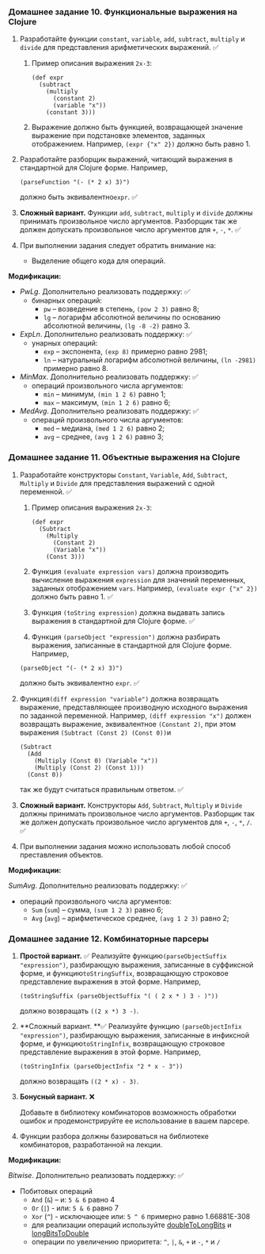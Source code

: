 ### Домашнее задание 10. Функциональные выражения на Clojure

1. Разработайте функции `constant`, `variable`, `add`, `subtract`, `multiply` и `divide` для представления арифметических выражений. ✅
   1. Пример описания выражения `2x-3`:
      ```
      (def expr
        (subtract
          (multiply
            (constant 2)
            (variable "x"))
          (constant 3)))             
      ```

   2. Выражение должно быть функцией, возвращающей значение выражение при подстановке элементов, заданных отображением. Например, `(expr {"x" 2})` должно быть равно 1.

2. Разработайте разборщик выражений, читающий выражения в стандартной для Clojure форме. Например, 
   
   `(parseFunction "(- (* 2 x) 3)")`
   
   должно быть эквивалентно`expr`. ✅
   
3. **Сложный вариант.** Функции `add`, `subtract`, `multiply` и `divide` должны принимать произвольное число аргументов. Разборщик так же должен допускать произвольное число аргументов для `+`, `-`, `*`. ✅

4. При выполнении задания следует обратить внимание на:

   - Выделение общего кода для операций.

**Модификации:**

- _PwLg_. Дополнительно реализовать поддержку: ✅
  - бинарных операций:
    - `pw` – возведение в степень, `(pow 2 3)` равно 8;
    - `lg` – логарифм абсолютной величины по основанию абсолютной величины, `(lg -8 -2)` равно 3.
- _ExpLn_. Дополнительно реализовать поддержку: ✅
  - унарных операций:
    - `exp` – экспонента, `(exp 8)` примерно равно 2981;
    - `ln` – натуральный логарифм абсолютной величины, `(ln -2981)` примерно равно 8.
- _MinMax_. Дополнительно реализовать поддержку: ✅
  - операций произвольного числа аргументов:
    - `min` – минимум, `(min 1 2 6)` равно 1;
    - `max` – максимум, `(min 1 2 6)` равно 6;
- _MedAvg_. Дополнительно реализовать поддержку: ✅
  - операций произвольного числа аргументов:
    - `med` – медиана, `(med 1 2 6)` равно 2;
    - `avg` – среднее, `(avg 1 2 6)` равно 3;

### Домашнее задание 11. Объектные выражения на Clojure

1. Разработайте конструкторы `Constant`, `Variable`, `Add`, `Subtract`, `Multiply` и `Divide` для представления выражений с одной переменной. ✅
   1. Пример описания выражения `2x-3`:
      ```
      (def expr
        (Subtract
          (Multiply
            (Constant 2)
            (Variable "x"))
          (Const 3)))
      ```
   2. Функция `(evaluate expression vars)` должна производить вычисление выражения `expression` для значений переменных, заданных отображением `vars`. Например, `(evaluate expr {"x" 2})` должно быть равно 1. ✅

   3. Функция `(toString expression)` должна выдавать запись выражения в стандартной для Clojure форме. ✅

   4. Функция `(parseObject "expression")` должна разбирать выражения, записанные в стандартной для Clojure форме. Например,  
        
   `(parseObject "(- (* 2 x) 3)")`
        
   должно быть эквивалентно `expr`. ✅
        
5. Функция`(diff expression "variable")` должна возвращать выражение, представляющее производную исходного выражения по заданной переменной. Например, `(diff expression "x")` должен возвращать выражение, эквивалентное `(Constant 2)`, при этом выражения `(Subtract (Const 2) (Const 0))`и 
      ```
      (Subtract
        (Add
          (Multiply (Const 0) (Variable "x"))
          (Multiply (Const 2) (Const 1)))
        (Const 0))       
      ```
      так же будут считаться правильным ответом. ✅
   
2. **Сложный вариант.** Конструкторы `Add`, `Subtract`, `Multiply` и `Divide` должны принимать произвольное число аргументов. Разборщик так же должен допускать произвольное число аргументов для `+`, `-`, `*`, `/`. ✅

3. При выполнении задания можно использовать любой способ преставления объектов.

**Модификации:**

*SumAvg*. Дополнительно реализовать поддержку: ✅

- операций произвольного числа аргументов:
  - `Sum` (`sum`) – сумма, `(sum 1 2 3)` равно 6;
  - `Avg` (`avg`) – арифметическое среднее, `(avg 1 2 3)` равно 2;

### Домашнее задание 12. Комбинаторные парсеры

1. **Простой вариант.** ✅
   Реализуйте функцию`(parseObjectSuffix "expression")`, разбирающую выражения, записанные в суффиксной форме, и функцию`toStringSuffix`, возвращающую строковое представление выражения в этой форме. Например, 
   
   `(toStringSuffix (parseObjectSuffix "( ( 2 x * ) 3 - )"))` 
   
   должно возвращать `((2 x *) 3 -)`.
   
2. **Сложный вариант. **✅
   Реализуйте функцию `(parseObjectInfix "expression")`, разбирающую выражения, записанные в инфиксной форме, и функцию`toStringInfix`, возвращающую строковое представление выражения в этой форме. Например, 
   
   `(toStringInfix (parseObjectInfix "2 * x - 3"))` 
   
   должно возвращать `((2 * x) - 3)`.
   
3. **Бонусный вариант.**  ❌

   Добавьте в библиотеку комбинаторов возможность обработки ошибок и продемонстрируйте ее использование в вашем парсере.

4. Функции разбора должны базироваться на библиотеке комбинаторов, разработанной на лекции.

**Модификации:**

*Bitwise*. Дополнительно реализовать поддержку: ✅

- Побитовых операций
  - `And` (`&`) – и: `5 & 6` равно 4
  - `Or` (`|`) - или: `5 & 6` равно 7
  - `Xor` (`^`) - исключающее или: `5 ^ 6` примерно равно 1.66881E-308
  - для реализации операций используйте [doubleToLongBits](https://docs.oracle.com/en/java/javase/11/docs/api/java.base/java/lang/Double.html#doubleToLongBits(double)) и [longBitsToDouble](https://docs.oracle.com/en/java/javase/11/docs/api/java.base/java/lang/Double.html#longBitsToDouble(long))
  - операции по увеличению приоритета: `^`, `|`, `&`, `+` и `-`, `*` и `/`